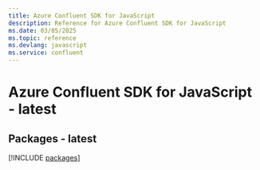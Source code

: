 ```yaml
---
title: Azure Confluent SDK for JavaScript
description: Reference for Azure Confluent SDK for JavaScript
ms.date: 03/05/2025
ms.topic: reference
ms.devlang: javascript
ms.service: confluent
---
```

# Azure Confluent SDK for JavaScript - latest
## Packages - latest
[!INCLUDE [packages](confluent-index.md)]